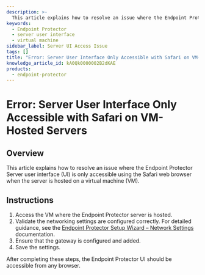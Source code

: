 ```yaml
---
description: >-
  This article explains how to resolve an issue where the Endpoint Protector Server user interface (UI) is only accessible using the Safari web browser when the server is hosted on a virtual machine (VM).
keywords:
  - Endpoint Protector
  - server user interface
  - virtual machine
sidebar_label: Server UI Access Issue
tags: []
title: "Error: Server User Interface Only Accessible with Safari on VM-Hosted Servers"
knowledge_article_id: kA0Qk0000002B2dKAE
products:
  - endpoint-protector
---
```


# Error: Server User Interface Only Accessible with Safari on VM-Hosted Servers

## Overview

This article explains how to resolve an issue where the Endpoint Protector Server user interface (UI) is only accessible using the Safari web browser when the server is hosted on a virtual machine (VM).

## Instructions

1. Access the VM where the Endpoint Protector server is hosted.
2. Validate the networking settings are configured correctly. For detailed guidance, see the [Endpoint Protector Setup Wizard – Network Settings](/docs/endpointprotector/5.9.4.2/install/setupwizard) documentation.
3. Ensure that the gateway is configured and added.
4. Save the settings.

After completing these steps, the Endpoint Protector UI should be accessible from any browser.